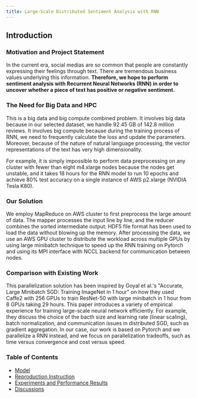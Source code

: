 ```yaml
---
title: Large-Scale Distributed Sentiment Analysis with RNN
---
```

## Introduction

### Motivation and Project Statement

In the current era, social medias are so common that people are constantly expressing their feelings through text. There are tremendous business values underlying this information. **Therefore, we hope to perform sentiment analysis with Recurrent Neural Networks (RNN) in order to uncover whether a piece of text has positive or negative sentiment.** 


### The Need for Big Data and HPC

This is a big data and big compute combined problem. It involves big data because in our selected dataset, we handle 92.45 GB of 142.8 million reviews. It involves big compute because during the training process of RNN, we need to frequently calculate the loss and update the parameters. Moreover, because of the nature of natural language processing, the vector representations of the text has very high dimensionality.

For example, it is simply impossible to perform data preprocessing on any cluster with fewer than eight m4.xlarge nodes because the nodes get unstable, and it takes 18 hours for the RNN model to run 10 epochs and achieve 80% test accuracy on a single instance of AWS p2.xlarge (NVIDIA Tesla K80).

### Our Solution

We employ MapReduce on AWS cluster to first preprocess the large amount of data. The mapper processes the input line by line, and the reducer combines the sorted intermediate output. HDF5 file format has been used to load the data without blowing up the memory. After processing the data, we use an AWS GPU cluster to distribute the workload across multiple GPUs by using large minibatch technique to speed up the RNN training on Pytorch and using its MPI interface with NCCL backend for communication between nodes. 

### Comparison with Existing Work

This parallelization solution has been inspired by Goyal et al.'s "Accurate, Large Minibatch SGD: Training ImageNet in 1 hour" on how they used Caffe2 with 256 GPUs to train ResNet-50 with large minibatch in 1 hour from 8 GPUs taking 29 hours. This paper introduces a variety of empirical experience for training large-scale neural network efficiently. For example, they discuss the choice of the bacth size and learning rate (linear scaling), batch normalization, and communication issues in distributed SGD, such as gradient aggregation. In our case, our work is based on Pytorch and we parallelize a RNN instead, and we focus on parallelization tradeoffs, such as time versus convergence and cost versus speed. 

### Table of Contents

- [Model](http://sophieyanzhao.github.io/model)
- [Reproduction Instruction](http://sophieyanzhao.github.io/reproduction)
- [Experiments and Performance Results](http://sophieyanzhao.github.io/performance)
- [Discussions](http://sophieyanzhao.github.io/discussion)
